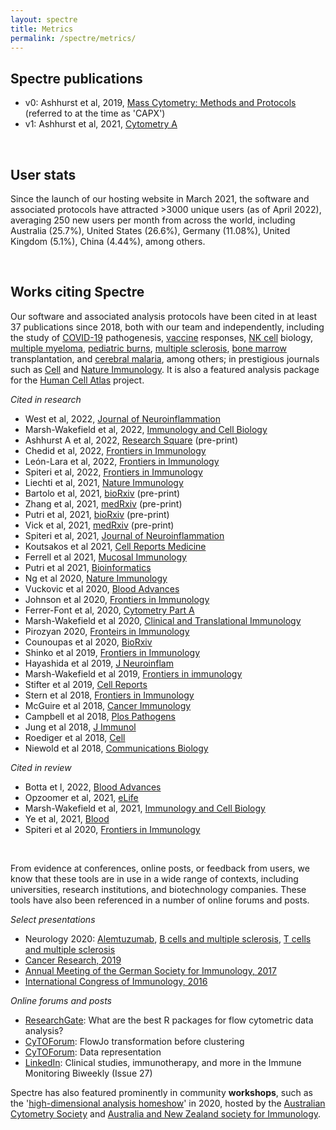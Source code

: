 ```yaml
---
layout: spectre
title: Metrics
permalink: /spectre/metrics/
---
```


## Spectre publications

- v0: Ashhurst et al, 2019, [Mass Cytometry: Methods and Protocols](https://doi.org/10.1002/cyto.a.24350) (referred to at the time as 'CAPX')
- v1: Ashhurst et al, 2021, [Cytometry A](https://link.springer.com/protocol/10.1007/978-1-4939-9454-0_12)

<br />

## User stats

Since the launch of our hosting website in March 2021, the software and associated protocols have attracted >3000 unique users (as of April 2022), averaging 250 new users per month from across the world, including Australia (25.7%), United States (26.6%), Germany (11.08%), United Kingdom (5.1%), China (4.44%), among others.

<br />

## Works citing Spectre

Our software and associated analysis protocols have been cited in at least 37 publications since 2018, both with our team and independently, including the study of 
[COVID-19](https://www.sciencedirect.com/science/article/pii/S2666379121000197) pathogenesis, 
[vaccine](https://www.nature.com/articles/s41385-021-00379-6) responses, 
[NK cell](https://journals.plos.org/plospathogens/article?id=10.1371/journal.ppat.1006999) biology, 
[multiple myeloma](https://ashpublications.org/bloodadvances/article/4/19/4593/463891/Inverse-relationship-between-oligoclonal-expanded), 
[pediatric burns](https://www.frontiersin.org/articles/10.3389/fimmu.2020.01481/full), 
[multiple sclerosis](https://onlinelibrary.wiley.com/doi/full/10.1002/cti2.1133), 
[bone marrow](https://www.frontiersin.org/articles/10.3389/fimmu.2018.01672/full) transplantation, and 
[cerebral malaria](https://www.nature.com/articles/s42003-018-0216-2), 
among others; in prestigious journals such as [Cell](https://doi.org/10.1016/j.cell.2018.08.013) and [Nature Immunology](https://www.researchgate.net/publication/343838774_The_NK_cell_granule_protein_NKG7_regulates_cytotoxic_granule_exocytosis_and_inflammation). It is also a featured analysis package for the [Human Cell Atlas](https://data.humancellatlas.org/analyze/methods/spectre) project. 

*Cited in research*

- West et al, 2022, [Journal of Neuroinflammation](https://jneuroinflammation.biomedcentral.com/articles/10.1186/s12974-022-02441-x)
- Marsh-Wakefield et al, 2022, [ Immunology and Cell Biology](https://doi.org/10.1111/imcb.12552)
- Ashhurst A et al, 2022, [Research Square](https://assets.researchsquare.com/files/rs-1179181/v1/6c963fd7-b135-468c-83a3-39502e135591.pdf?c=1641417736) (pre-print)
- Chedid et al, 2022, [Frontiers in Immunology](https://europepmc.org/articles/pmc8980213/bin/datasheet_1.docx)
- León-Lara et al, 2022, [Frontiers in Immunology](https://www.ncbi.nlm.nih.gov/pmc/articles/PMC8891705/)
- Spiteri et al, 2022, [Frontiers in Immunology](https://www.researchgate.net/profile/Alanna-Spiteri/publication/359507023_PLX5622_Reduces_Disease_Severity_in_Lethal_CNS_Infection_by_Off-Target_Inhibition_of_Peripheral_Inflammatory_Monocyte_Production/links/6241542f7931cc7ccfff48a8/PLX5622-Reduces-Disease-Severity-in-Lethal-CNS-Infection-by-Off-Target-Inhibition-of-Peripheral-Inflammatory-Monocyte-Production.pdf)
- Liechti et al, 2021, [Nature Immunology](https://www.nature.com/articles/s41590-021-01006-z)
- Bartolo et al, 2021, [bioRxiv](https://www.biorxiv.org/content/10.1101/2021.11.29.470421v1.abstract) (pre-print)
- Zhang et al, 2021, [medRxiv](https://www.medrxiv.org/content/10.1101/2021.09.01.21262715v1) (pre-print)
- Putri et al, 2021, [bioRxiv](https://www.biorxiv.org/content/10.1101/2021.06.08.447468v1) (pre-print)
- Vick et al, 2021, [medRxiv](https://www.medrxiv.org/content/10.1101/2021.03.25.21254376v1) (pre-print)
- Spiteri et al, 2021, [Journal of Neuroinflammation](https://www.researchsquare.com/article/rs-388801/v1)
- Koutsakos et al 2021, [Cell Reports Medicine](https://www.sciencedirect.com/science/article/pii/S2666379121000197)
- Ferrell et al 2021, [Mucosal Immunology](https://www.nature.com/articles/s41385-021-00379-6)
- Putri et al 2021, [Bioinformatics](https://doi.org/10.1093/bioinformatics/btab038)
- Ng et al 2020, [Nature Immunology](https://www.nature.com/articles/s41590-020-0758-6)
- Vuckovic et al 2020, [Blood Advances](https://ashpublications.org/bloodadvances/article/4/19/4593/463891/Inverse-relationship-between-oligoclonal-expanded)
- Johnson et al 2020, [Frontiers in Immunology](https://www.frontiersin.org/articles/10.3389/fimmu.2020.01481/full)
- Ferrer-Font et al, 2020, [Cytometry Part A](https://onlinelibrary.wiley.com/doi/abs/10.1002/cyto.a.24016)
- Marsh-Wakefield et al 2020, [Clinical and Translational Immunology](https://onlinelibrary.wiley.com/doi/full/10.1002/cti2.1133)
- Pirozyan 2020, [Fronteirs in Immunology](https://www.frontiersin.org/articles/10.3389/fimmu.2020.00372/full)
- Counoupas et al 2020, [BioRxiv](https://doi.org/10.1101/2020.02.25.964312)
- Shinko et al 2019, [Frontiers in Immunology](https://www.frontiersin.org/articles/10.3389/fimmu.2019.02584/full)
- Hayashida et al 2019, [J Neuroinflam](https://jneuroinflammation.biomedcentral.com/articles/10.1186/s12974-019-1566-5)
- Marsh-Wakefield et al 2019, [Frontiers in immunology](https://www.ncbi.nlm.nih.gov/pmc/articles/PMC6688400/)
- Stifter et al 2019, [Cell Reports](https://www.cell.com/cell-reports/pdf/S2211-1247(19)31492-5.pdf)
- Stern et al 2018, [Frontiers in Immunology](https://www.frontiersin.org/articles/10.3389/fimmu.2018.01672/full)
- McGuire et al 2018, [Cancer Immunology](https://link.springer.com/article/10.1007/s00262-017-2107-7)
- Campbell et al 2018, [Plos Pathogens](https://journals.plos.org/plospathogens/article?id=10.1371/journal.ppat.1006999)
- Jung et al 2018, [J Immunol](https://www.jimmunol.org/content/201/7/2176.abstract)
- Roediger et al 2018, [Cell](https://doi.org/10.1016/j.cell.2018.08.013)
- Niewold et al 2018, [Communications Biology](https://www.nature.com/articles/s42003-018-0216-2)

*Cited in review*

- Botta et l, 2022, [Blood Advances](https://ashpublications.org/bloodadvances/article/6/2/690/477072/FlowCT-for-the-analysis-of-large-immunophenotypic)
- Opzoomer et al, 2021, [eLife](https://elifesciences.org/articles/62915)
- Marsh-Wakefield et al, 2021, [Immunology and Cell Biology](https://onlinelibrary.wiley.com/doi/abs/10.1111/imcb.12456)
- Ye et al, 2021, [Blood](https://ashpublications.org/blood/article/138/Supplement%201/2168/478408)
- Spiteri et al 2020, [Frontiers in Immunology](https://www.ncbi.nlm.nih.gov/pmc/articles/PMC7752943/)

<br />

From evidence at conferences, online posts, or feedback from users, we  know that these tools are in use in a wide range of contexts, including universities, research institutions, and biotechnology companies. These tools have also been referenced in a number of online forums and posts.

*Select presentations*

- Neurology 2020: [Alemtuzumab](https://n.neurology.org/content/94/15_Supplement/3937.abstract), [B cells and multiple sclerosis](https://n.neurology.org/content/94/15_Supplement/3953.abstract), [T cells and multiple sclerosis](https://n.neurology.org/content/94/15_Supplement/5301.abstract)
- [Cancer Research, 2019](https://cancerres.aacrjournals.org/content/79/13_Supplement/2307.short)
- [Annual Meeting of the German Society for Immunology, 2017](https://onlinelibrary.wiley.com/doi/pdf/10.1002/eji.201770300#page=243)
- [International Congress of Immunology, 2016](http://ici2016-c10000.epresenter.com.au/clients/1/121/submissions/14263/abstract.pdf)

*Online forums and posts*

- [ResearchGate](https://www.researchgate.net/post/What_are_the_best_R_packages_for_flow_cytometric_data_analysis): What are the best R packages for flow cytometric data analysis?
- [CyTOForum](http://cytoforum.stanford.edu/viewtopic.php?f=3&t=2007&p=5229&hilit=spectre#p5229): FlowJo transformation before clustering
- [CyTOForum](http://cytoforum.stanford.edu/viewtopic.php?f=3&t=2303&p=5729&hilit=spectre#p5729): Data representation
- [LinkedIn](https://www.linkedin.com/pulse/clinical-studies-immunotherapy-more-immune-monitoring-amir/): Clinical studies, immunotherapy, and more in the Immune Monitoring Biweekly (Issue 27)

Spectre has also featured prominently in community **workshops**, such as the '[high-dimensional analysis homeshow](https://immunedynamics.io/homeshow/)' in 2020, hosted by the [Australian Cytometry Society](https://cytometry.org.au/) and [Australia and New Zealand society for Immunology](https://www.immunology.org.au/).

<br />
